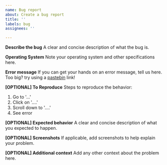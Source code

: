 ```yaml
---
name: Bug report
about: Create a bug report
title: ''
labels: bug
assignees: ''

---
```


**Describe the bug**
A clear and concise description of what the bug is.

**Operating System**
Note your operating system and other specifications here.

**Error message**
If you can get your hands on an error message, tell us here.
Too big? try using a [pastebin](https://pastebin.com) link!

**[OPTIONAL] To Reproduce**
Steps to reproduce the behavior:
1. Go to '...'
2. Click on '....'
3. Scroll down to '....'
4. See error

**[OPTIONAL] Expected behavior**
A clear and concise description of what you expected to happen.

**[OPTIONAL] Screenshots**
If applicable, add screenshots to help explain your problem.

**[OPTIONAL] Additional context**
Add any other context about the problem here.
